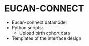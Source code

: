 # **EUCAN-CONNECT**
- Eucan-connect datamodel
- Python scripts:
  * Upload birth cohort data
- Templates of the interface design
